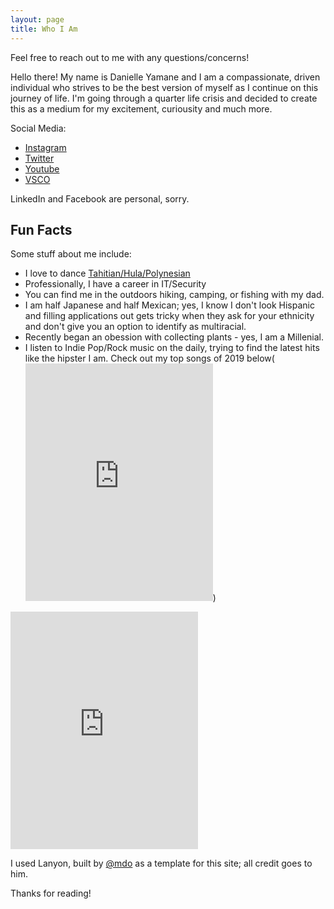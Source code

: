 ```yaml
---
layout: page
title: Who I Am
---
```


<p class="message">
  Feel free to reach out to me with any questions/concerns!
</p>


Hello there! My name is Danielle Yamane and I am a compassionate, driven individual who strives to be the best version of myself as I continue on this journey of life. I'm going through a quarter life crisis and decided to create this as a medium for my excitement, curiousity and much more.

Social Media:

* [Instagram](https://www.instagram.com/dkyamane/)
* [Twitter](https://twitter.com/msjapexican)
* [Youtube](https://www.youtube.com/user/msjapexican)
* [VSCO](https://vsco.co/yamanedk/images/1)

LinkedIn and Facebook are personal, sorry.

## Fun Facts

Some stuff about me include:

* I love to dance [Tahitian/Hula/Polynesian](https://www.youtube.com/channel/UCoBI6vU1CM_eXktlgXu-r1w/videos?disable_polymer=1)
* Professionally, I have a career in IT/Security
* You can find me in the outdoors hiking, camping, or fishing with my dad.
* I am half Japanese and half Mexican; yes, I know I don't look Hispanic and filling applications out gets tricky when they ask for your ethnicity and don't give you an option to identify as multiracial. 
* Recently began an obession with collecting plants - yes, I am a Millenial.
* I listen to Indie Pop/Rock music on the daily, trying to find the latest hits like the hipster I am. Check out my top songs of 2019 below(<iframe src="https://open.spotify.com/embed/playlist/37i9dQZF1Etj0EVW7xNQMf" width="300" height="380" frameborder="0" allowtransparency="true" allow="encrypted-media"></iframe>)
<iframe src="https://open.spotify.com/embed/playlist/37i9dQZF1Etj0EVW7xNQMf" width="300" height="380" frameborder="0" allowtransparency="true" allow="encrypted-media"></iframe>


I used Lanyon, built by [@mdo](https://twitter.com/mdo) as a template for this site; all credit goes to him.

Thanks for reading!